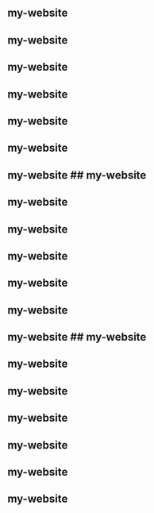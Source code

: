 ## my-website 
## my-website 
## my-website 
## my-website 
## my-website 
## my-website 
## my-website ## my-website 
## my-website 
## my-website 
## my-website 
## my-website 
## my-website 
## my-website ## my-website 
## my-website 
## my-website 
## my-website 
## my-website 
## my-website 
## my-website 
